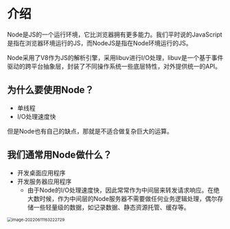 # 介绍

Node是JS的一个运行环境，它比浏览器拥有更多能力。我们平时说的JavaScript是指在浏览器环境运行的JS，而NodeJS是指在Node环境运行的JS。

Node采用了V8作为JS的解析引擎，采用libuv进行I/O处理，libuv是一个基于事件驱动的跨平台抽象层，封装了不同操作系统一些底层特性，对外提供统一的API。

## 为什么要使用Node？

- 单线程
- I/O处理速度快

但是Node也有自己的缺点，那就是不适合做复杂巨大的运算。

## 我们通常用Node做什么？

- 开发桌面应用程序
- 开发服务器应用程序
  - 由于Node的I/O处理速度快，因此常常作为中间层来转发请求响应。在绝大数时候，作为中间层的Node服务器不需要做任何业务逻辑处理，偶尔存储一些轻量级的数据，如记录数据、静态资源托管、缓存等。

<img src="https://penguinbucket.obs.cn-southwest-2.myhuaweicloud.com/img/image-20220611163222729.png" alt="image-20220611163222729" style="zoom:67%;" />

<Vssue 
    :options="{ labels: [$page.relativePath.split('/')[0]] }" 
    :title="$page.relativePath.split('/')[1]" 
/>
